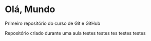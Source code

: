 # Olá, Mundo
 Primeiro repositório do curso de Git e GitHub

Repositório criado durante uma aula
testes
testes
tes
testes
testes


